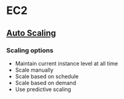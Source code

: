 # EC2

## [Auto Scaling](https://docs.amazonaws.cn/en_us/autoscaling/ec2/userguide/scaling_plan.html#scaling_typesof)

### Scaling options
- Maintain current instance level at all time
- Scale manually
- Scale based on schedule
- Scale based on demand
- Use predictive scaling

